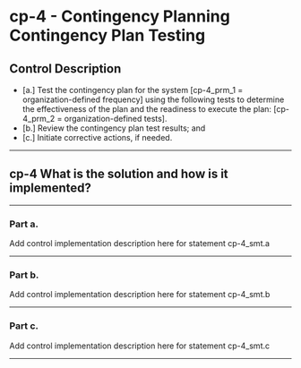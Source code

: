 # cp-4 - Contingency Planning Contingency Plan Testing

## Control Description

- \[a.\] Test the contingency plan for the system \[cp-4_prm_1 = organization-defined frequency\] using the following tests to determine the effectiveness of the plan and the readiness to execute the plan: \[cp-4_prm_2 = organization-defined tests\].
- \[b.\] Review the contingency plan test results; and
- \[c.\] Initiate corrective actions, if needed.

______________________________________________________________________

## cp-4 What is the solution and how is it implemented?

______________________________________________________________________

### Part a.

Add control implementation description here for statement cp-4_smt.a

______________________________________________________________________

### Part b.

Add control implementation description here for statement cp-4_smt.b

______________________________________________________________________

### Part c.

Add control implementation description here for statement cp-4_smt.c

______________________________________________________________________
